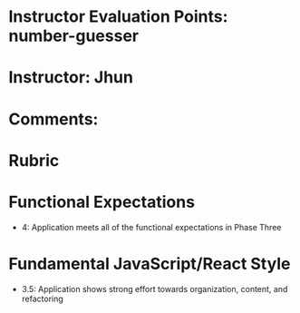 # Instructor Evaluation Points: number-guesser
# Instructor: Jhun
# Comments:

# Rubric

# Functional Expectations

* 4: Application meets all of the functional expectations in Phase Three

# Fundamental JavaScript/React Style

* 3.5: Application shows strong effort towards organization, content, and refactoring
